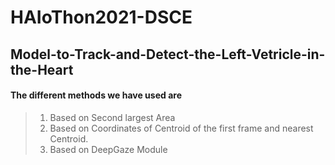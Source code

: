# HAIoThon2021-DSCE

## Model-to-Track-and-Detect-the-Left-Vetricle-in-the-Heart

#### The different methods we have used are
> 1. Based on Second largest Area
> 2. Based on Coordinates of Centroid of the first frame and nearest Centroid.
> 3. Based on DeepGaze Module
